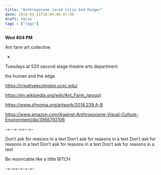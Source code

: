 ```yaml
---
title: "Anthropocene Jared Celia And Hunger"
date: 2018-04-11T16:04:06-07:00
draft: false
tags : ["logs"]
---
```


**Wed 404 PM**

Ant farm art collective

  -


Tuesdays at 520 second stage theatre arts department




the human and the edge


https://creativeecologies.ucsc.edu/

https://en.wikipedia.org/wiki/Ant_Farm_(group)

https://www.sfmoma.org/artwork/2014.239.A-B

https://www.amazon.com/Against-Anthropocene-Visual-Culture-Environment/dp/3956792106


-=--=-==--=-

Don’t ask for reasons in a text
Don’t ask for reasons in a text
Don’t ask for reasons in a text
Don’t ask for reasons in a text
Don’t ask for reasons in a text

Be resoncable like a little BITCH


-=-==-=-=-=-
